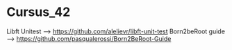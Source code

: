 # Cursus_42

Libft Unitest --> https://github.com/alelievr/libft-unit-test
Born2beRoot guide --> https://github.com/pasqualerossi/Born2BeRoot-Guide
